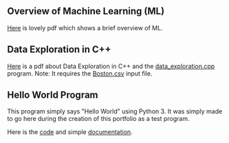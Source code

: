 ## Overview of Machine Learning (ML)
[Here](Overview%20of%20ML.pdf) is lovely pdf which shows a brief overview of ML.

## Data Exploration in C++
[Here](Data%20Exploration/Data%20Exploration%20in%20C%2B%2B.pdf) is a pdf about Data Exploration in C++ and the [data_exploration.cpp](Data%20Exploration/data_exploration.cpp) program. Note: It requires the [Boston.csv](Data%20Exploration/Boston.csv) input file.

## Hello World Program

This program simply says "Hello World" using Python 3. It was simply made to go here during
the creation of this portfolio as a test program.

Here is the [code](helloworld.py) and simple [documentation](helloworld.txt).
